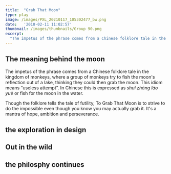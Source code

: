 ```yaml
---
title:  "Grab That Moon"
type: play
image: /images/PXL_20210117_105302477_bw.png
date:   '2010-02-11 11:02:57'
thumbnail: /images/thumbnails/Group 90.png
excerpt:
  "The impetus of the phrase comes from a Chinese folklore tale in the kingdom of monkeys, where a group of monkeys try to fish the moon's reflection out of a lake, thinking they could then grab the moon. This idiom means useless attempt"
---
```


## The meaning behind the moon
The impetus of the phrase comes from a Chinese folklore tale in the kingdom of monkeys, where a group of monkeys try to fish the moon's reflection out of a lake, thinking they could then grab the moon. This idiom means “useless attempt”. In Chinese this is expressed as _shuǐ zhōng lāo yuè_ or fish for the moon in the water.

Though the folklore tells the tale of futility, To Grab That Moon is to strive to do the impossible even though you know you may actually grab it. It's a mantra of hope, ambition and perseverance.

## the exploration in design

## Out in the wild

## the philosphy continues